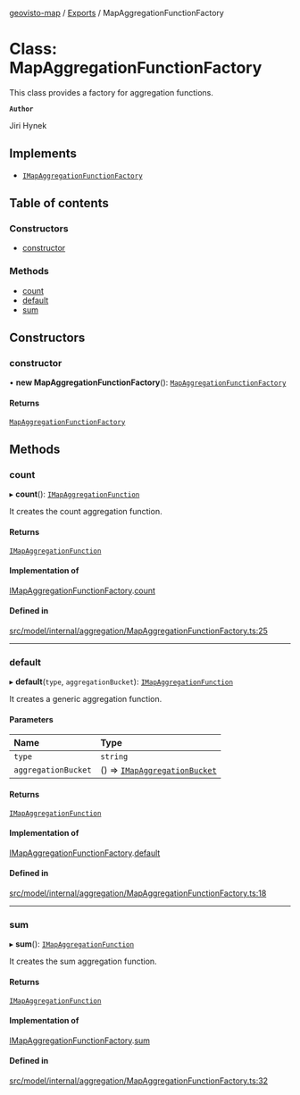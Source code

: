 [geovisto-map](../README.md) / [Exports](../modules.md) / MapAggregationFunctionFactory

# Class: MapAggregationFunctionFactory

This class provides a factory for aggregation functions.

**`Author`**

Jiri Hynek

## Implements

- [`IMapAggregationFunctionFactory`](../interfaces/IMapAggregationFunctionFactory.md)

## Table of contents

### Constructors

- [constructor](MapAggregationFunctionFactory.md#constructor)

### Methods

- [count](MapAggregationFunctionFactory.md#count)
- [default](MapAggregationFunctionFactory.md#default)
- [sum](MapAggregationFunctionFactory.md#sum)

## Constructors

### constructor

• **new MapAggregationFunctionFactory**(): [`MapAggregationFunctionFactory`](MapAggregationFunctionFactory.md)

#### Returns

[`MapAggregationFunctionFactory`](MapAggregationFunctionFactory.md)

## Methods

### count

▸ **count**(): [`IMapAggregationFunction`](../interfaces/IMapAggregationFunction.md)

It creates the count aggregation function.

#### Returns

[`IMapAggregationFunction`](../interfaces/IMapAggregationFunction.md)

#### Implementation of

[IMapAggregationFunctionFactory](../interfaces/IMapAggregationFunctionFactory.md).[count](../interfaces/IMapAggregationFunctionFactory.md#count)

#### Defined in

[src/model/internal/aggregation/MapAggregationFunctionFactory.ts:25](https://github.com/geovisto/geovisto-map/blob/e22d774889dbc28cc1ec62933ecf6bab6690f172/src/model/internal/aggregation/MapAggregationFunctionFactory.ts#L25)

___

### default

▸ **default**(`type`, `aggregationBucket`): [`IMapAggregationFunction`](../interfaces/IMapAggregationFunction.md)

It creates a generic aggregation function.

#### Parameters

| Name | Type |
| :------ | :------ |
| `type` | `string` |
| `aggregationBucket` | () => [`IMapAggregationBucket`](../interfaces/IMapAggregationBucket.md) |

#### Returns

[`IMapAggregationFunction`](../interfaces/IMapAggregationFunction.md)

#### Implementation of

[IMapAggregationFunctionFactory](../interfaces/IMapAggregationFunctionFactory.md).[default](../interfaces/IMapAggregationFunctionFactory.md#default)

#### Defined in

[src/model/internal/aggregation/MapAggregationFunctionFactory.ts:18](https://github.com/geovisto/geovisto-map/blob/e22d774889dbc28cc1ec62933ecf6bab6690f172/src/model/internal/aggregation/MapAggregationFunctionFactory.ts#L18)

___

### sum

▸ **sum**(): [`IMapAggregationFunction`](../interfaces/IMapAggregationFunction.md)

It creates the sum aggregation function.

#### Returns

[`IMapAggregationFunction`](../interfaces/IMapAggregationFunction.md)

#### Implementation of

[IMapAggregationFunctionFactory](../interfaces/IMapAggregationFunctionFactory.md).[sum](../interfaces/IMapAggregationFunctionFactory.md#sum)

#### Defined in

[src/model/internal/aggregation/MapAggregationFunctionFactory.ts:32](https://github.com/geovisto/geovisto-map/blob/e22d774889dbc28cc1ec62933ecf6bab6690f172/src/model/internal/aggregation/MapAggregationFunctionFactory.ts#L32)
